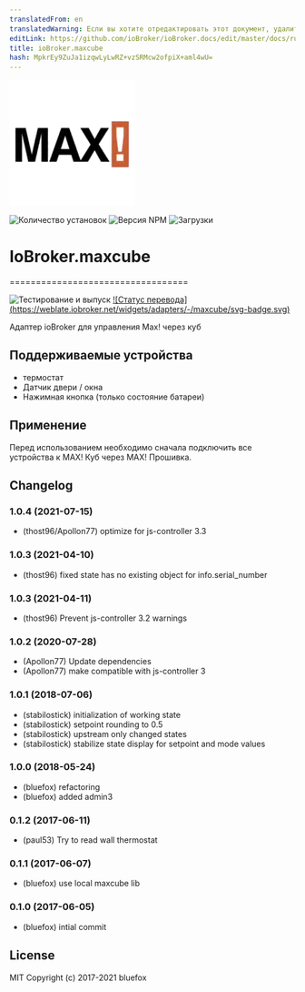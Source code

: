 ```yaml
---
translatedFrom: en
translatedWarning: Если вы хотите отредактировать этот документ, удалите поле «translatedFrom», в противном случае этот документ будет снова автоматически переведен
editLink: https://github.com/ioBroker/ioBroker.docs/edit/master/docs/ru/adapterref/iobroker.maxcube/README.md
title: ioBroker.maxcube
hash: MpkrEy9ZuJa1izqwLyLwRZ+vzSRMcw2ofpiX+aml4wU=
---
```

![Логотип](../../../en/adapterref/iobroker.maxcube/admin/maxcube.png)

![Количество установок](http://iobroker.live/badges/maxcube-stable.svg)
![Версия NPM](http://img.shields.io/npm/v/iobroker.maxcube.svg)
![Загрузки](https://img.shields.io/npm/dm/iobroker.maxcube.svg)

# IoBroker.maxcube
==================================

![Тестирование и выпуск](https://github.com/ioBroker/ioBroker.maxcube/workflows/Test%20and%20Release/badge.svg) [![Статус перевода] (https://weblate.iobroker.net/widgets/adapters/-/maxcube/svg-badge.svg)](https://weblate.iobroker.net/engage/adapters/?utm_source=widget)

Адаптер ioBroker для управления Max! через куб

## Поддерживаемые устройства
- термостат
- Датчик двери / окна
- Нажимная кнопка (только состояние батареи)

## Применение
Перед использованием необходимо сначала подключить все устройства к MAX! Куб через MAX! Прошивка.

## Changelog

### 1.0.4 (2021-07-15)
* (thost96/Apollon77) optimize for js-controller 3.3

### 1.0.3 (2021-04-10)
* (thost96) fixed state has no existing object for info.serial_number

### 1.0.3 (2021-04-11)
* (thost96) Prevent js-controller 3.2 warnings

### 1.0.2 (2020-07-28)
* (Apollon77) Update dependencies
* (Apollon77) make compatible with js-controller 3

### 1.0.1 (2018-07-06)
* (stabilostick) initialization of working state
* (stabilostick) setpoint rounding to 0.5
* (stabilostick) upstream only changed states
* (stabilostick) stabilize state display for setpoint and mode values

### 1.0.0 (2018-05-24)
* (bluefox) refactoring
* (bluefox) added admin3

### 0.1.2 (2017-06-11)
* (paul53) Try to read wall thermostat

### 0.1.1 (2017-06-07)
* (bluefox) use local maxcube lib

### 0.1.0 (2017-06-05)
* (bluefox) intial commit

## License

MIT Copyright (c) 2017-2021 bluefox
